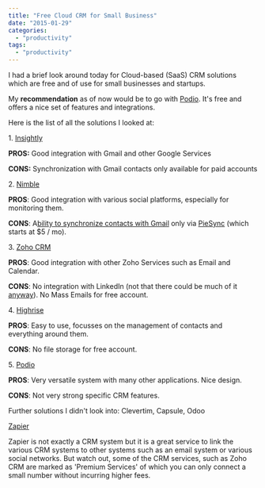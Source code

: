 ```yaml
---
title: "Free Cloud CRM for Small Business"
date: "2015-01-29"
categories: 
  - "productivity"
tags: 
  - "productivity"
---
```


I had a brief look around today for Cloud-based (SaaS) CRM solutions which are free and of use for small businesses and startups.

My **recommendation** as of now would be to go with [Podio](https://podio.com/). It's free and offers a nice set of features and integrations.

Here is the list of all the solutions I looked at:

1. [Insightly](https://www.insightly.com/features/google-apps/)

**PROS:** Good integration with Gmail and other Google Services

**CONS:** Synchronization with Gmail contacts only available for paid accounts

2\. [Nimble](http://www.nimble.com/)

**PROS**: Good integration with various social platforms, especially for monitoring them.

**CONS**: A[bility to synchronize contacts with Gmail](http://www.nimble.com/blog/introducing-nimble-two-way-google-contacts-sync/) only via [PieSync](http://www.piesync.com/) (which starts at $5 / mo).

3\. [Zoho CRM](http://www.zoho.com/crm/features.html)

**PROS**: Good integration with other Zoho Services such as Email and Calendar.

**CONS**: No integration with LinkedIn (not that there could be much of it [anyway](https://www.fullcontact.com/blog/linkedin-state-of-crm-2014/)). No Mass Emails for free account.

4\. [Highrise](https://highrisehq.com/)

**PROS**: Easy to use, focusses on the management of contacts and everything around them.

**CONS**: No file storage for free account.

5\. [Podio](//podio.com/)

**PROS**: Very versatile system with many other applications. Nice design.

**CONS**: Not very strong specific CRM features.

Further solutions I didn't look into: Clevertim, Capsule, Odoo

[Zapier](https://zapier.com/)

Zapier is not exactly a CRM system but it is a great service to link the various CRM systems to other systems such as an email system or various social networks. But watch out, some of the CRM services, such as Zoho CRM are marked as 'Premium Services' of which you can only connect a small number without incurring higher fees.
